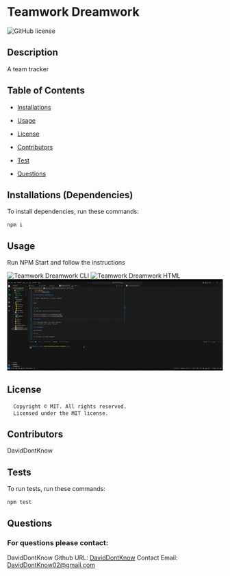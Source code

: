 # Teamwork Dreamwork

![GitHub license](https://img.shields.io/badge/license-MIT-blue.svg?style=plastic)

## Description

A team tracker

## Table of Contents

- [Installations](#dependencies)
- [Usage](#usage)

- [License](#license)

- [Contributors](#contributors)
- [Test](#test)
- [Questions](#Questions)

## Installations (Dependencies)

To install dependencies, run these commands:

```
npm i
```

## Usage

Run NPM Start and follow the instructions

![Teamwork Dreamwork CLI](./assets/cli.png)
![Teamwork Dreamwork HTML](./assets/html.png)
![Teamwork Dreamwork Gif](./assets/TeamworkDreamwork.gif)

## License

      Copyright © MIT. All rights reserved.
      Licensed under the MIT license.

## Contributors

DavidDontKnow

## Tests

To run tests, run these commands:

```
npm test
```

## Questions

### For questions please contact:

DavidDontKnow
Github URL: [DavidDontKnow](https://github.com/DavidDontKnow/)
Contact Email: DavidDontKnow02@gmail.com

